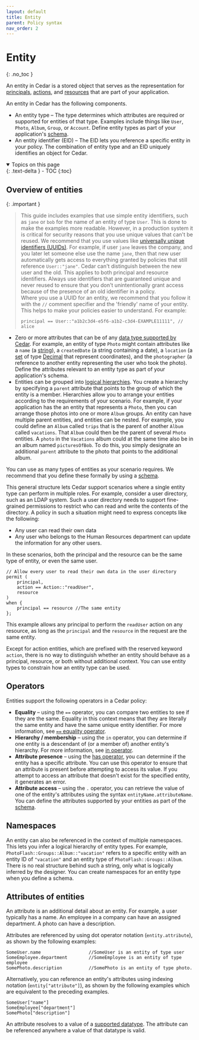 ```yaml
---
layout: default
title: Entity
parent: Policy syntax
nav_order: 2
---
```


# Entity<a name="syntax-entity"></a>
{: .no_toc }

An entity in Cedar is a stored object that serves as the representation for [principals](syntax-policy.md#term-parc-principal), [actions](syntax-policy.md#term-parc-action), and [resources](syntax-policy.md#term-parc-resource) that are part of your application\. 

An entity in Cedar has the following components\.
+ An entity type – The type determines which attributes are required or supported for entities of that type\. Examples include things like `User`, `Photo`, `Album`, `Group`, or `Account`\. Define entity types as part of your application's [schema](terminology.md#term-schema)\.
+ An entity identifier \(EID\) – The EID lets you reference a specific entity in your policy\. The combination of entity type and an EID uniquely identifies an object for Cedar\.

<details open markdown="block">
  <summary>
    Topics on this page
  </summary>
  {: .text-delta }
- TOC
{:toc}
</details>

## Overview of entities<a name="entity-overview"></a>

{: .important }
>This guide includes examples that use simple entity identifiers, such as `jane` or `bob` for the name of an entity of type `User`\. This is done to make the examples more readable\. However, in a production system it is critical for security reasons that you use unique values that can't be reused\. We recommend that you use values like [universally unique identifiers \(UUIDs\)](https://wikipedia.org/wiki/Universally_unique_identifier)\. For example, if user `jane` leaves the company, and you later let someone else use the name `jane`, then that new user automatically gets access to everything granted by policies that still reference `User::"jane"`\. Cedar can't distinguish between the new user and the old\. This applies to both principal and resource identifiers\. Always use identifiers that are guaranteed unique and never reused to ensure that you don't unintentionally grant access because of the presence of an old identifier in a policy\.  
>Where you use a UUID for an entity, we recommend that you follow it with the `//` comment specifier and the 'friendly' name of your entity\. This helps to make your policies easier to understand\. For example:  
>```
>principal == User::"a1b2c3d4-e5f6-a1b2-c3d4-EXAMPLE11111", // alice
>```
+ Zero or more attributes that can be of any [data type supported by Cedar](syntax-datatypes.md)\. For example, an entity of type `Photo` might contain attributes like a `name` \(a [string](syntax-datatypes.md#datatype-string)\), a `createdDate` \(a string containing a date\), a `location` \(a [set](syntax-datatypes.md#datatype-set) of type [Decimal](syntax-datatypes.md#datatype-decimal) that represent coordinates\), and the `photographer` \(a reference to another entity representing the user who took the photo\)\. Define the attributes relevant to an entity type as part of your application's schema\.
+ Entities can be grouped into [logical hierarchies](terminology.md#term-group)\. You create a hierarchy by specifying a `parent` attribute that points to the group of which the entity is a member\. Hierarchies allow you to arrange your entities according to the requirements of your scenario\. For example, if your application has the an entity that represents a `Photo`, then you can arrange those photos into one or more `Album` groups\. An entity can have multiple parent entities, and entities can be nested\. For example, you could define an `Album` called `trips` that is the parent of another `Album` called `vacations`\. That `Album` could then be the parent of several `Photo` entities\. A `photo` in the `Vacations` album could at the same time also be in an album named `picturesOfBob`\. To do this, you simply designate an additional `parent` attribute to the photo that points to the additional album\.

You can use as many types of entities as your scenario requires\. We recommend that you define these formally by using a [schema](terminology.md#term-schema)\.

This general structure lets Cedar support scenarios where a single entity type can perform in multiple roles\. For example, consider a user directory, such as an LDAP system\. Such a user directory needs to support fine\-grained permissions to restrict who can read and write the contents of the directory\. A policy in such a situation might need to express concepts like the following:
+ Any user can read their own data
+ Any user who belongs to the Human Resources department can update the information for any other users\.

In these scenarios, both the principal and the resource can be the same type of entity, or even the same user\.

```
// Allow every user to read their own data in the user directory
permit (
    principal,
    action == Action::"readUser",
    resource
)
when {
    principal == resource //The same entity
};
```

This example allows any principal to perform the `readUser` action on any resource, as long as the `principal` and the `resource` in the request are the same entity\.

Except for action entities, which are prefixed with the reserved keyword `action`, there is no way to distinguish whether an entity should behave as a principal, resource, or both without additional context\. You can use entity types to constrain how an entity type can be used\.

## Operators<a name="entity-operators"></a>

Entities support the following operators in a Cedar policy:
+ **Equality** – using the `==` operator, you can compare two entities to see if they are the same\. Equality in this context means that they are literally the same entity and have the same unique entity identifier\. For more information, see [`==` equality operator](syntax-operators.md#operator-equality)\.
+ **Hierarchy / membership** – using the `in` operator, you can determine if one entity is a descendant of \(or a member of\) another entity's hierarchy\. For more information, see [in operator](syntax-operators.md#operator-in)\.
+ **Attribute presence** – using the [has operator](syntax-operators.md#operator-has), you can determine if the entity has a specific attribute\. You can use this operator to ensure that an attribute is present before attempting to access its value\. If you attempt to access an attribute that doesn't exist for the specified entity, it generates an error\.
+ **Attribute access** – using the `.` operator, you can retrieve the value of one of the entity's attributes using the syntax `entityName.attributeName`\. You can define the attributes supported by your entities as part of the [schema](schema.md)\. 

## Namespaces<a name="entity-namespace"></a>

An entity can also be referenced in the context of multiple namespaces\. This lets you infer a logical hierarchy of entity types\. For example, `PhotoFlash::Groups::Album::"vacation"` refers to a specific entity with an entity ID of `"vacation"` and an entity type of `PhotoFlash::Groups::Album`\. There is no real structure behind such a string, only what is logically inferred by the designer\. You can create namespaces for an entity type when you define a schema\.

## Attributes of entities<a name="entity-attribute"></a>

An attribute is an additional detail about an entity\. For example, a user typically has a name\. An employee in a company can have an assigned department\. A photo can have a description\.

Attributes are referenced by using dot operator notation \(`entity.attribute`\), as shown by the following examples:

```
SomeUser.name                  //SomeUser is an entity of type user
SomeEmployee.department        //SomeEmployee is an entity of type employee
SomePhoto.description          //SomePhoto is an entity of type photo.
```

Alternatively, you can reference an entity's attributes using indexing notation \(`entity["attribute"]`\), as shown by the following examples which are equivalent to the preceding examples\.

```
SomeUser["name"]
SomeEmployee["department"]
SomePhoto["description"]
```

An attribute resolves to a value of a [supported datatype](syntax-datatypes.md)\. The attribute can be referenced anywhere a value of that datatype is valid\.